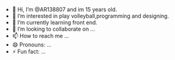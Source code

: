 - 👋 Hi, I’m @AR138807 and im 15 years old.
- 👀 I’m interested in play volleyball,programming and designing.
- 🌱 I’m currently learning front end.
- 💞️ I’m looking to collaborate on ...
- 📫 How to reach me ...
- 😄 Pronouns: ...
- ⚡ Fun fact: ...

<!---
AR138807/AR138807 is a ✨ special ✨ repository because its `README.md` (this file) appears on your GitHub profile.
You can click the Preview link to take a look at your changes.
--->
